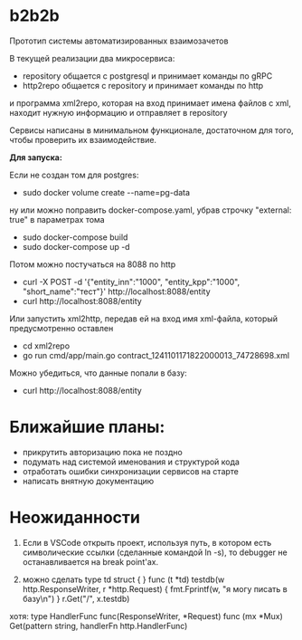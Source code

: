 # b2b2b

Прототип системы автоматизированных взаимозачетов

В текущей реализации два микросервиса:
- repository общается с postgresql и принимает команды по gRPC
- http2repo общается с repository и принимает команды по http

и программа xml2repo, которая на вход принимает имена файлов с xml,
находит нужную информацию и отправляет в repository

Сервисы написаны в минимальном функционале, достаточном для того, чтобы проверить их взаимодействие.

**Для запуска:**

Если не создан том для postgres:
* sudo docker volume create --name=pg-data

ну или можно поправить docker-compose.yaml, убрав строчку "external: true" в параметрах тома

* sudo docker-compose build
* sudo docker-compose up -d

Потом можно постучаться на 8088 по http
* curl -X POST -d '{"entity_inn":"1000", "entity_kpp":"1000", "short_name":"тест"}' http://localhost:8088/entity
* curl http://localhost:8088/entity

Или запустить xml2http, передав ей на вход имя xml-файла, который предусмотренно оставлен
* cd xml2repo
* go run cmd/app/main.go contract_1241101171822000013_74728698.xml

Можно убедиться, что данные попали в базу:
* curl http://localhost:8088/entity



# Ближайшие планы:
- прикрутить авторизацию пока не поздно
- подумать над системой именования и структурой кода
- отработать ошибки синхронизации сервисов на старте
- написать внятную документацию

# Неожиданности

1. Если в VSCode открыть проект, используя путь, в котором есть символические ссылки (сделанные командой ln -s), то debugger не останавливается на break point'ах.

2. можно сделать
type td struct {
}
func (t *td) testdb(w http.ResponseWriter, r *http.Request) {
	fmt.Fprintf(w, "я могу писать в базу\n")
}
r.Get("/", x.testdb)

хотя:
type HandlerFunc func(ResponseWriter, *Request)
func (mx *Mux) Get(pattern string, handlerFn http.HandlerFunc) 
